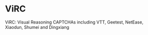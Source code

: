 # ViRC
ViRC: Visual Reasoning CAPTCHAs including VTT, Geetest, NetEase, Xiaodun, Shumei and Dingxiang
